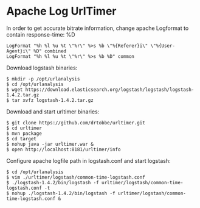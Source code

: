 Apache Log UrlTimer
===================

In order to get accurate bitrate information, change apache Logformat to contain response-time: %D

    LogFormat "%h %l %u %t \"%r\" %>s %b \"%{Referer}i\" \"%{User-Agent}i\" %D" combined
    LogFormat "%h %l %u %t \"%r\" %>s %b %D" common

Download logstash binaries:

	$ mkdir -p /opt/urlanalysis
	$ cd /opt/urlanalysis
	$ wget https://download.elasticsearch.org/logstash/logstash/logstash-1.4.2.tar.gz
	$ tar xvfz logstash-1.4.2.tar.gz

Download and start urltimer binaries:

	$ git clone https://github.com/drtobbe/urltimer.git
	$ cd urltimer
	$ mvn package
	$ cd target
	$ nohup java -jar urltimer.war &
	$ open http://localhost:8181/urltimer/info

Configure apache logfile path in logstash.conf and start logstash:
		
	$ cd /opt/urlanalysis
	$ vim ./urltimer/logstash/common-time-logstash.conf
	$ ./logstash-1.4.2/bin/logstash -f urltimer/logstash/common-time-logstash.conf -t
	$ nohup ./logstash-1.4.2/bin/logstash -f urltimer/logstash/common-time-logstash.conf &

